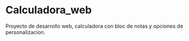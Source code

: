 # Calculadora_web
Proyecto de desarrollo web, calculadora con bloc de notas y opciones de personalizacion.
